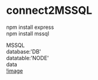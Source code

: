 connect2MSSQL
============

npm install express </br>
npm install mssql </br>

MSSQL </br>
database:'DB'</br>
datatable:'NODE'</br>
data</br>
[!image ](https://imneverdied.github.io/node.js_note/pic/nodeSQL.png)




